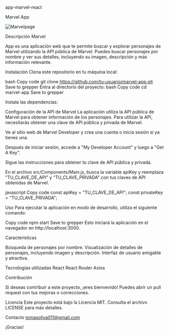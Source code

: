 app-marvel-react

Marvel App

![Marvelpage](./marvescreenshotpage.jpeg)



Descripción Marvel 

App es una aplicación web que te permite buscar y explorar personajes de Marvel utilizando la API pública de Marvel. Puedes buscar personajes por nombre y ver sus detalles, incluyendo su imagen, descripción y más información relevante.



Instalación Clona este repositorio en tu máquina local: 

bash Copy code git clone https://github.com/tu-usuario/marvel-app.git Save to grepper Entra al directorio del proyecto: bash Copy code cd marvel-app Save to grepper

Instala las dependencias: 

Configuración de la API de Marvel 
La aplicación utiliza la API pública de Marvel para obtener información de los personajes. Para utilizar la API, necesitarás obtener una clave de API pública y privada de Marvel.

Ve al sitio web de Marvel Developer y crea una cuenta o inicia sesión si ya tienes una.

Después de iniciar sesión, accede a "My Developer Account" y luego a "Get A Key".

Sigue las instrucciones para obtener tu clave de API pública y privada.

En el archivo src/Components/Main.js, busca la variable apiKey y reemplaza "TU_CLAVE_DE_API" y "TU_CLAVE_PRIVADA" con tus claves de API obtenidas de Marvel.

javascript Copy code const apiKey = "TU_CLAVE_DE_API"; const privateKey = "TU_CLAVE_PRIVADA";

Uso Para ejecutar la aplicación en modo de desarrollo, utiliza el siguiente comando:

Copy code npm start Save to grepper Esto iniciará la aplicación en el navegador en http://localhost:3000.

Características 

Búsqueda de personajes por nombre. 
Visualización de detalles de personajes, incluyendo imagen y descripción.
 Interfaz de usuario amigable y atractiva. 
 
 
Tecnologías utilizadas 
React 
React Router 
Axios 

Contribución 

Si deseas contribuir a este proyecto, ¡eres bienvenido! Puedes abrir un pull request con tus mejoras o correcciones.

Licencia Este proyecto está bajo la Licencia MIT. Consulta el archivo LICENSE para más detalles.

Contacto 
tomasoliva011@gmail.com

¡Gracias!
